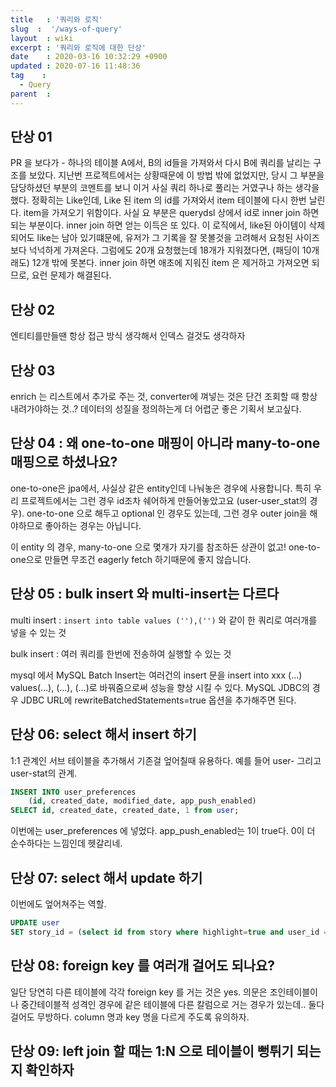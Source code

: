 ```yaml
---
title   : '쿼리와 로직' 
slug  :  '/ways-of-query'
layout  : wiki 
excerpt : '쿼리와 로직에 대한 단상'
date    : 2020-03-16 10:32:29 +0900
updated : 2020-07-16 11:48:36
tag    :
  - Query
parent  : 
---
```


## 단상 01
  PR 을 보다가 - 하나의 테이블 A에서, B의 id들을 가져와서 다시 B에 쿼리를 날리는 구조를 보았다. 지난번 프로젝트에서는 상황때문에 이 방법 밖에 없었지만, 당시 그 부분을 담당하셨던 부분의 코멘트를 보니 이거 사실 쿼리 하나로 풀리는 거였구나 하는 생각을 했다. 
  정확히는 Like인데, Like 된 item 의 id를 가져와서 item 테이블에 다시 한번 날린다. item을 가져오기 위함이다. 사실 요 부분은 querydsl 상에서 id로 inner join 하면 되는 부분이다. 
  inner join 하면 얻는 이득은 또 있다. 이 로직에서, like된 아이템이 삭제되어도 like는 남아 있기떄문에, 유저가 그 기록을 잘 못볼것을 고려해서 요청된 사이즈보다 넉넉하게 가져온다. 그럼에도 20개 요청했는데 18개가 지워졌다면, (패딩이 10개래도) 12개 밖에 못본다. 
  inner join 하면 애초에 지워진 item 은 제거하고 가져오면 되므로, 요런 문제가 해결된다. 

## 단상 02
엔티티를만들땐 항상 접근 방식 생각해서 인덱스 걸것도 생각하자

## 단상 03 

enrich 는 리스트에서 추가로 주는 것, converter에 껴넣는 것은 단건 조회할 때 항상 내려가야하는 것..? 데이터의 성질을 정의하는게 더 어렵군 좋은 기획서 보고싶다. 

## 단상 04 : 왜 one-to-one 매핑이 아니라 many-to-one 매핑으로 하셨나요?

one-to-one은 jpa에서, 사실상 같은 entity인데 나눠놓은 경우에 사용합니다. 특히 우리 프로젝트에서는 그런 경우 id조차 쉐어하게 만들어놓았고요 (user-user_stat의 경우). one-to-one 으로 해두고 optional 인 경우도 있는데, 그런 경우 outer join을 해야하므로 좋아하는 경우는 아닙니다. 

이 entity 의 경우, many-to-one 으로 몇개가 자기를 참조하든 상관이 없고! one-to-one으로 만들면 무조건 eagerly fetch 하기때문에 좋지 않습니다. 

## 단상 05 : bulk insert 와 multi-insert는 다르다 

multi insert : `insert into table values (''),('')` 와 같이 한 쿼리로 여러개를 넣을 수 있는 것 

bulk insert : 여러 쿼리를 한번에 전송하여 실행할 수 있는 것 

mysql 에서 MySQL Batch Insert는 여러건의 insert 문을 insert into xxx (…) values(…), (…), (…)로 바꿔줌으로써 성능을 향상 시킬 수 있다.
MySQL JDBC의 경우 JDBC URL에 rewriteBatchedStatements=true 옵션을 추가해주면 된다.

## 단상 06: select 해서 insert 하기 
1:1 관계인 서브 테이블을 추가해서 기존걸 엎어칠때 유용하다. 예를 들어 user- 그리고 user-stat의 관계. 

```sql 
INSERT INTO user_preferences
    (id, created_date, modified_date, app_push_enabled)
SELECT id, created_date, created_date, 1 from user;
```
이번에는 user_preferences 에 넣었다. app_push_enabled는 1이 true다. 0이 더 순수하다는 느낌인데 헷갈리네.

## 단상 07: select 해서 update 하기 

이번에도 엎어쳐주는 역할. 
```sql 
UPDATE user
SET story_id = (select id from story where highlight=true and user_id = user.id)
```

## 단상 08: foreign key 를 여러개 걸어도 되나요?

일단 당연히 다른 테이블에 각각 foreign key 를 거는 것은 yes. 
의문은 조인테이블이나 중간테이블적 성격인 경우에 같은 테이블에 다른 칼럼으로 거는 경우가 있는데.. 둘다 걸어도 무방하다. column 명과 key 명을 다르게 주도록 유의하자. 

## 단상 09: left join 할 때는 1:N 으로 테이블이 뻥튀기 되는지 확인하자
